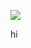 ﻿
[![](https://www.herokucdn.com/deploy/button.png)](https://heroku.com/deploy?template=https://github.com/yxszowg/cfwsyu.git)

hi


 
